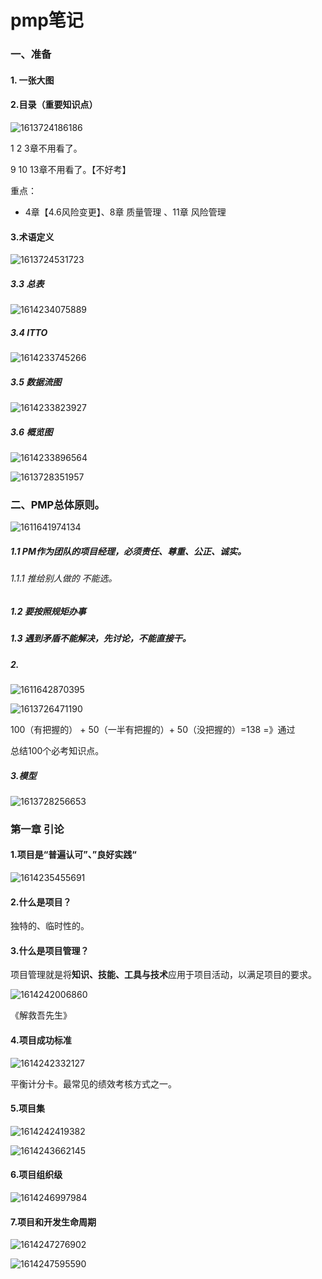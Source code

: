 # pmp笔记

### 一、准备

#### 1. 一张大图

#### 2.目录（重要知识点）

![1613724186186](C:\Users\HP\AppData\Roaming\Typora\typora-user-images\1613724186186.png)

1 2 3章不用看了。 

9 10 13章不用看了。【不好考】

重点：

- 4章【4.6风险变更】、8章 质量管理 、11章 风险管理

#### 3.术语定义

![1613724531723](C:\Users\HP\AppData\Roaming\Typora\typora-user-images\1613724531723.png)

##### 3.3 总表

![1614234075889](C:\Users\HP\AppData\Roaming\Typora\typora-user-images\1614234075889.png)

##### 3.4 ITTO



![1614233745266](C:\Users\HP\AppData\Roaming\Typora\typora-user-images\1614233745266.png)

##### 3.5 数据流图

![1614233823927](C:\Users\HP\AppData\Roaming\Typora\typora-user-images\1614233823927.png)



##### 3.6 概览图

![1614233896564](C:\Users\HP\AppData\Roaming\Typora\typora-user-images\1614233896564.png)



![1613728351957](C:\Users\HP\AppData\Roaming\Typora\typora-user-images\1613728351957.png)



### 二、PMP总体原则。

![1611641974134](C:\Users\HP\AppData\Roaming\Typora\typora-user-images\1611641974134.png)



##### 1.1 PM作为团队的项目经理，必须责任、尊重、公正、诚实。 

###### 1.1.1 推给别人做的 不能选。

##### 1.2 要按照规矩办事

##### 1.3 遇到矛盾不能解决，先讨论，不能直接干。



##### 2.

![1611642870395](C:\Users\HP\AppData\Roaming\Typora\typora-user-images\1611642870395.png)



![1613726471190](C:\Users\HP\AppData\Roaming\Typora\typora-user-images\1613726471190.png)



100（有把握的） + 50（一半有把握的）+ 50（没把握的）=138  =》通过

总结100个必考知识点。

##### 3.模型

![1613728256653](C:\Users\HP\AppData\Roaming\Typora\typora-user-images\1613728256653.png)



### 第一章 引论

#### 1.项目是“普遍认可”、”良好实践“

![1614235455691](C:\Users\HP\AppData\Roaming\Typora\typora-user-images\1614235455691.png)

#### 2.什么是项目？

独特的、临时性的。

#### 3.什么是项目管理？

项目管理就是将**知识、技能、工具与技术**应用于项目活动，以满足项目的要求。

![1614242006860](C:\Users\HP\AppData\Roaming\Typora\typora-user-images\1614242006860.png)



《解救吾先生》

#### 4.项目成功标准

![1614242332127](C:\Users\HP\AppData\Roaming\Typora\typora-user-images\1614242332127.png)

平衡计分卡。最常见的绩效考核方式之一。

#### 5.项目集

![1614242419382](C:\Users\HP\AppData\Roaming\Typora\typora-user-images\1614242419382.png)

![1614243662145](C:\Users\HP\AppData\Roaming\Typora\typora-user-images\1614243662145.png)

#### 6.项目组织级

![1614246997984](C:\Users\HP\AppData\Roaming\Typora\typora-user-images\1614246997984.png)

#### 7.项目和开发生命周期

![1614247276902](C:\Users\HP\AppData\Roaming\Typora\typora-user-images\1614247276902.png)

![1614247595590](C:\Users\HP\AppData\Roaming\Typora\typora-user-images\1614247595590.png)

